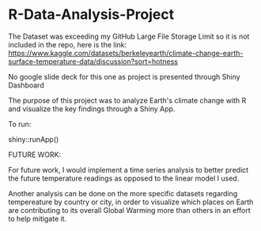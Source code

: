 # R-Data-Analysis-Project

The Dataset was exceeding my GitHub Large File Storage Limit so it is not included in the repo, here is the link: https://www.kaggle.com/datasets/berkeleyearth/climate-change-earth-surface-temperature-data/discussion?sort=hotness

No google slide deck for this one as project is presented through Shiny Dashboard

The purpose of this project was to analyze Earth's climate change with R and visualize the key findings through a Shiny App.

To run:

shiny::runApp()

FUTURE WORK:

For future work, I would implement a time series analysis to better predict the future temperature readings as opposed to the linear model I used.

Another analysis can be done on the more specific datasets regarding tempereature by country or city, in order to visualize which places on Earth are contributing to its overall Global Warming more than others in an effort to help mitigate it.
